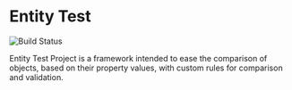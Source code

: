 Entity Test
======

![Build Status](https://ci.appveyor.com/api/projects/status/1i20967501mcdmpe/branch/master)

Entity Test Project is a framework intended to ease the comparison of objects, based on their property values, with custom rules for comparison and validation.
